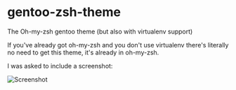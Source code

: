 # gentoo-zsh-theme
The Oh-my-zsh gentoo theme (but also with virtualenv support)

If you've already got oh-my-zsh and you don't use virtualenv there's literally no need to get this theme, it's already in oh-my-zsh.

I was asked to include a screenshot:

![Screenshot](https://user-images.githubusercontent.com/1477845/54884174-ba8d5a00-4e65-11e9-8f8e-a0e7ee1c79bf.png)
